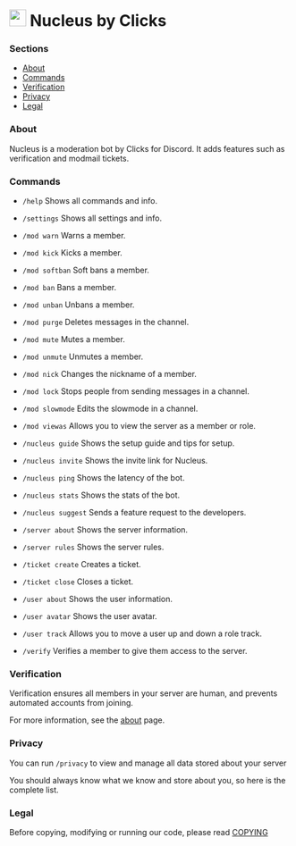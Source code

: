 # <img height="30px" src="https://assets.clicks.codes/web/logos/nucleus.svg" /> Nucleus by Clicks

### Sections

- [About](#about)
- [Commands](#commands)
- [Verification](#verification)
- [Privacy](#privacy)
- [Legal](#legal)

### About

Nucleus is a moderation bot by Clicks for Discord. It adds features such as verification and modmail tickets.

### Commands

- `/help` Shows all commands and info.
- `/settings` Shows all settings and info.

- `/mod warn` Warns a member.
- `/mod kick` Kicks a member.
- `/mod softban` Soft bans a member.
- `/mod ban` Bans a member.
- `/mod unban` Unbans a member.
- `/mod purge` Deletes messages in the channel.
- `/mod mute` Mutes a member.
- `/mod unmute` Unmutes a member.
- `/mod nick` Changes the nickname of a member.
- `/mod lock` Stops people from sending messages in a channel.
- `/mod slowmode` Edits the slowmode in a channel.
- `/mod viewas` Allows you to view the server as a member or role.

- `/nucleus guide` Shows the setup guide and tips for setup.
- `/nucleus invite` Shows the invite link for Nucleus.
- `/nucleus ping` Shows the latency of the bot.
- `/nucleus stats` Shows the stats of the bot.
- `/nucleus suggest` Sends a feature request to the developers.

- `/server about` Shows the server information.
- `/server rules` Shows the server rules.
- `/ticket create` Creates a ticket.
- `/ticket close` Closes a ticket.
- `/user about` Shows the user information.
- `/user avatar` Shows the user avatar.
- `/user track` Allows you to move a user up and down a role track.
- `/verify` Verifies a member to give them access to the server.

### Verification

Verification ensures all members in your server are human, and prevents automated accounts from joining.

For more information, see the [about](https://clicks.codes/nucleus/verify/about) page.

### Privacy

You can run `/privacy` to view and manage all data stored about your server

You should always know what we know and store about you, so here is the complete list.

### Legal

Before copying, modifying or running our code, please read [COPYING](https://github.com/ClicksMinutePer/Nucleus/blob/development/COPYING.md)
